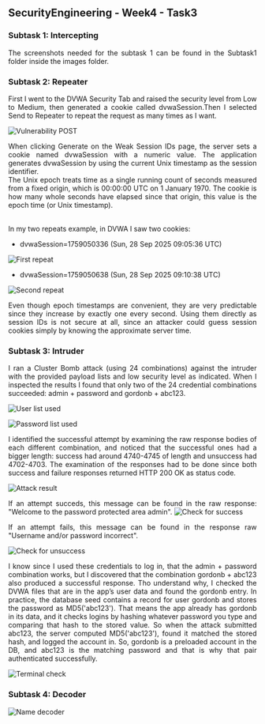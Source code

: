 <div align="justify">

## SecurityEngineering - Week4 - Task3

### Subtask 1: Intercepting
The screenshots needed for the subtask 1 can be found in the Subtask1 folder inside the images folder.

### Subtask 2: Repeater

First I went to the DVWA Security Tab and raised the security level from Low to Medium, then generated a cookie called dvwaSession.Then I selected Send to Repeater to repeat the request as many times as I want.

![Vulnerability POST](Images/Subtask2/vulnerabilityPost.png)

When clicking Generate on the Weak Session IDs page, the server sets a cookie named dvwaSession with a numeric value. The application generates dvwaSession by using the current Unix timestamp as the session identifier.<br>
The Unix epoch treats time as a single running count of seconds measured from a fixed origin, which is 00:00:00 UTC on 1 January 1970. The cookie is how many whole seconds have elapsed since that origin, this value is the epoch time (or Unix timestamp).<br><br>

In my two repeats example, in DVWA I saw two cookies:

- dvwaSession=1759050336 (Sun, 28 Sep 2025 09:05:36 UTC)

![First repeat](Images/Subtask2/firstRepeat.png)

- dvwaSession=1759050638 (Sun, 28 Sep 2025 09:10:38 UTC)

![Second repeat](Images/Subtask2/secondRepeat.png)

Even though epoch timestamps are convenient, they are very predictable since they increase by exactly one every second. Using them directly as session IDs is not secure at all, since an attacker could guess session cookies simply by knowing the approximate server time.

### Subtask 3: Intruder

I ran a Cluster Bomb attack (using 24 combinations) against the intruder with the provided payload lists and low security level as indicated. When I inspected the results I found that only two of the 24 credential combinations succeeded: admin + password and gordonb + abc123.

![User list used](Images/Subtask3/userList.png)

![Password list used](Images/Subtask3/passList.png)

I identified the successful attempt by examining the raw response bodies of each different combination, and noticed that the successful ones had a bigger length: success had around 4740-4745 of length and unsuccess had 4702-4703. The examination of the responses had to be done since both success and failure responses returned HTTP 200 OK as status code.

![Attack result](Images/Subtask3/attackList.png)

If an attempt succeds, this message can be found in the raw response: "Welcome to the password protected area admin".
![Check for success](Images/Subtask3/succesfullAtt.png)

If an attempt fails, this message can be found in the response raw "Username and/or password incorrect".

![Check for unsuccess](Images/Subtask3/nonSuccesfullAttempt.png)

I know since I used these credentials to log in, that the admin + password combination works, but I discovered that the combination gordonb + abc123 also produced a successful response. Tho understand why, I checked the DVWA files that are in the app’s user data and found the gordonb entry. In practice, the database seed contains a record for user gordonb and stores the password as MD5('abc123'). That means the app already has gordonb in its data, and it checks logins by hashing whatever password you type and comparing that hash to the stored value. So when the attack submitted abc123, the server computed MD5('abc123'), found it matched the stored hash, and logged the account in. So, gordonb is a preloaded account in the DB, and abc123 is the matching password and that is why that pair authenticated successfully.

![Terminal check](Images/Subtask3/terminalGordon.png)


### Subtask 4: Decoder

![Name decoder](Images/Subtask4/decoding.png)

</div>
